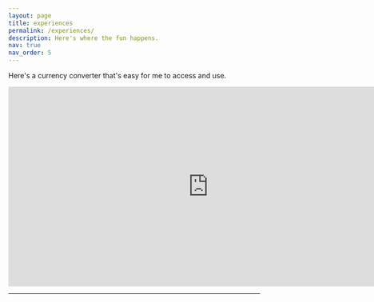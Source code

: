 ```yaml
---
layout: page
title: experiences
permalink: /experiences/
description: Here's where the fun happens.
nav: true
nav_order: 5
---
```


Here's a currency converter that's easy for me to access and use.

<div class="container">
    <div class="row justify-content center">
        <iframe
        title="fx"
        src="https://wise.com/gb/currency-converter/fx-widget/chart?sourceCurrency=GBP&targetCurrency=MYR"
        height=400
        width=800
        frameBorder="0"
        allowtransparency="true"
        ></iframe>
    </div>
</div>

---


